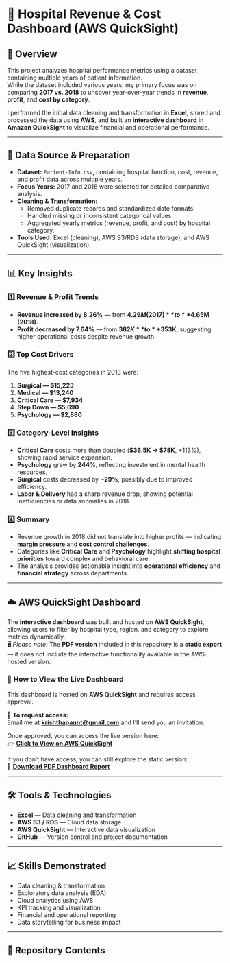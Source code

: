 # 🏥 Hospital Revenue & Cost Dashboard (AWS QuickSight)

## 📘 Overview
This project analyzes hospital performance metrics using a dataset containing multiple years of patient information.  
While the dataset included various years, my primary focus was on comparing **2017 vs. 2018** to uncover year-over-year trends in **revenue**, **profit**, and **cost by category**.  

I performed the initial data cleaning and transformation in **Excel**, stored and processed the data using **AWS**, and built an **interactive dashboard** in **Amazon QuickSight** to visualize financial and operational performance.

---

## 🧹 Data Source & Preparation
- **Dataset:** `Patient-Info.csv`, containing hospital function, cost, revenue, and profit data across multiple years.  
- **Focus Years:** 2017 and 2018 were selected for detailed comparative analysis.  
- **Cleaning & Transformation:**  
  - Removed duplicate records and standardized date formats.  
  - Handled missing or inconsistent categorical values.  
  - Aggregated yearly metrics (revenue, profit, and cost) by hospital category.  
- **Tools Used:** Excel (cleaning), AWS S3/RDS (data storage), and AWS QuickSight (visualization).

---

## 📊 Key Insights

### **1️⃣ Revenue & Profit Trends**
- **Revenue increased by 8.26%** — from **$4.29M (2017)** to **$4.65M (2018)**.  
- **Profit decreased by 7.64%** — from **$382K** to **$353K**, suggesting higher operational costs despite revenue growth.

### **2️⃣ Top Cost Drivers**
The five highest-cost categories in 2018 were:
1. **Surgical — $15,223**  
2. **Medical — $13,240**  
3. **Critical Care — $7,934**  
4. **Step Down — $5,690**  
5. **Psychology — $2,880**

### **3️⃣ Category-Level Insights**
- **Critical Care** costs more than doubled (**$36.5K → $78K**, +113%), showing rapid service expansion.  
- **Psychology** grew by **244%**, reflecting investment in mental health resources.  
- **Surgical** costs decreased by **~29%**, possibly due to improved efficiency.  
- **Labor & Delivery** had a sharp revenue drop, showing potential inefficiencies or data anomalies in 2018.

### **4️⃣ Summary**
- Revenue growth in 2018 did not translate into higher profits — indicating **margin pressure** and **cost control challenges**.  
- Categories like **Critical Care** and **Psychology** highlight **shifting hospital priorities** toward complex and behavioral care.  
- The analysis provides actionable insight into **operational efficiency** and **financial strategy** across departments.

---

## ☁️ AWS QuickSight Dashboard

The **interactive dashboard** was built and hosted on **AWS QuickSight**, allowing users to filter by hospital type, region, and category to explore metrics dynamically.  
🖥️ *Please note:* The **PDF version** included in this repository is a **static export** — it does not include the interactive functionality available in the AWS-hosted version.

### 🔗 **How to View the Live Dashboard**
This dashboard is hosted on **AWS QuickSight** and requires access approval.

📧 **To request access:**  
Email me at **[krishthapaunt@gmail.com](mailto:krishthapaunt@gmail.com)** and I’ll send you an invitation.

Once approved, you can access the live version here:  
👉 [**Click to View on AWS QuickSight**](https://us-east-1.quicksight.aws.amazon.com/sn/accounts/149465616674/dashboards/09546335-6509-463a-b0dc-cdf1224ace18?directory_alias=krishthapaAWS)

If you don’t have access, you can still explore the static version:  
📄 **[Download PDF Dashboard Report](./Dashboard_Report.pdf)**

---

## 🛠️ Tools & Technologies
- **Excel** — Data cleaning and transformation  
- **AWS S3 / RDS** — Cloud data storage  
- **AWS QuickSight** — Interactive data visualization  
- **GitHub** — Version control and project documentation  

---

## 📈 Skills Demonstrated
- Data cleaning & transformation  
- Exploratory data analysis (EDA)  
- Cloud analytics using AWS  
- KPI tracking and visualization  
- Financial and operational reporting  
- Data storytelling for business impact  

---

## 📂 Repository Contents
